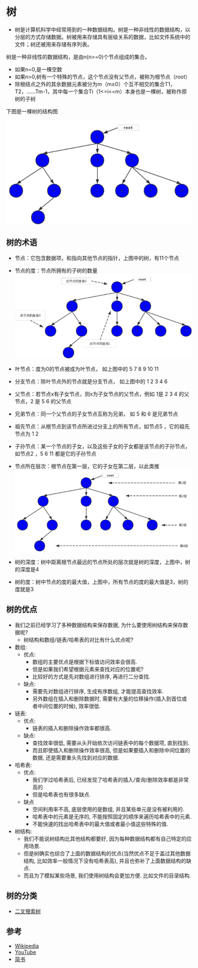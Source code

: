 # 树

* 树是计算机科学中经常用到的一种数据结构。树是一种非线性的数据结构，以分层的方式存储数据。树被用来存储具有层级关系的数据，比如文件系统中的文件；树还被用来存储有序列表。

树是一种非线性的数据结构，是由n(n>=0)个节点组成的集合。

* 如果n=0,是一棵空数
* 如果n>0,树有一个特殊的节点，这个节点没有父节点，被称为根节点（root）
* 除根结点之外的其余数据元素被分为m（m≥0）个互不相交的集合T1，T2，……Tm-1，其中每一个集合Ti（1<=i<=m）本身也是一棵树，被称作原树的子树

下图是一棵树的结构图

![tree](../resources/tree1.png)

## 树的术语

* 节点：它包含数据项，和指向其他节点的指针，上图中的树，有11个节点

* 节点的度：节点所拥有的子树的数量
![tree](../resources/tree2.png)

* 叶节点：度为0的节点被成为叶节点， 如上图中的 5 7 8 9 10 11
* 分支节点：除叶节点外的节点就是分支节点， 如上图中的 1 2 3 4 6
* 父节点：若节点x有子女节点，则x为子女节点的父节点，例如 1是 2 3 4 的父节点，2 是 5 6 的父节点
* 兄弟节点：同一个父节点的子女节点互称为兄弟， 如 5 和 6 是兄弟节点
* 祖先节点：从根节点到该节点所进过分支上的所有节点，如节点5 ，它的祖先节点为 1 2
* 子孙节点：某一个节点的子女，以及这些子女的子女都是该节点的子孙节点，如节点2 ，5 6 11 都是它的子孙节点
* 节点所在层次：根节点在第一层，它的子女在第二层，以此类推
![tree](../resources/tree3.png)
* 树的深度：树中距离根节点最远的节点所处的层次就是树的深度，上图中，树的深度是4
* 树的度：树中节点的度的最大值，上图中，所有节点的度的最大值是3，树的度就是3

## 树的优点

* 我们之前已经学习了多种数据结构来保存数据, 为什么要使用树结构来保存数据呢?
  * 树结构和数组/链表/哈希表的对比有什么优点呢?
* 数组:
  * 优点:
    * 数组的主要优点是根据下标值访问效率会很高.
    * 但是如果我们希望根据元素来查找对应的位置呢?
    * 比较好的方式是先对数组进行排序, 再进行二分查找.
  * 缺点:
    * 需要先对数组进行排序, 生成有序数组, 才能提高查找效率.
    * 另外数组在插入和删除数据时, 需要有大量的位移操作(插入到首位或者中间位置的时候), 效率很低.
* 链表:
  * 优点:
    * 链表的插入和删除操作效率都很高.
  * 缺点:
    * 查找效率很低, 需要从头开始依次访问链表中的每个数据项, 直到找到.
    * 而且即使插入和删除操作效率很高, 但是如果要插入和删除中间位置的数据, 还是需要重头先找到对应的数据.
* 哈希表:
  * 优点:
    * 我们学过哈希表后, 已经发现了哈希表的插入/查询/删除效率都是非常高的
    * 但是哈希表也有很多缺点.
  * 缺点
    * 空间利用率不高, 底层使用的是数组, 并且某些单元是没有被利用的.
    * 哈希表中的元素是无序的, 不能按照固定的顺序来遍历哈希表中的元素.
    * 不能快速的找出哈希表中的最大值或者最小值这些特殊的值.
* 树结构:
  * 我们不能说树结构比其他结构都要好, 因为每种数据结构都有自己特定的应用场景.
  * 但是树确实也综合了上面的数据结构的优点(当然优点不足于盖过其他数据结构, 比如效率一般情况下没有哈希表高), 并且也弥补了上面数据结构的缺点.
  * 而且为了模拟某些场景, 我们使用树结构会更加方便. 比如文件的目录结构.

## 树的分类

* [二叉搜索树](binary-search-tree)

## 参考

- [Wikipedia](https://en.wikipedia.org/wiki/Tree_(data_structure))
- [YouTube](https://www.youtube.com/watch?v=oSWTXtMglKE&list=PLLXdhg_r2hKA7DPDsunoDZ-Z769jWn4R8&index=8)
- [简书](https://www.jianshu.com/p/b7d501591eb7)